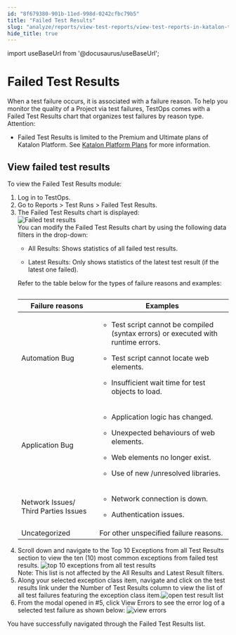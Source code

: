 ```yaml
---
id: "8f679380-901b-11ed-998d-0242cfbc79b5"
title: "Failed Test Results"
slug: "analyze/reports/view-test-reports/view-test-reports-in-katalon-testops/failed-test-results"
hide_title: true
---
```

import useBaseUrl from '@docusaurus/useBaseUrl';


# <a id="concept-5299" class="anchor_top_offset"/><a id="ariaid-title1" class="anchor_top_offset"/>Failed Test Results

<div xmlns="http://www.w3.org/1999/xhtml" className="p">When a test failure occurs, it is associated with a failure reason. To help you  monitor the quality of a Project via test failures, <span className="ph">TestOps</span> comes with a <span className="ph uicontrol">Failed Test Results</span> chart that organizes test failures by reason type.<div className="note attention note_attention"><span className="note__title">Attention:</span> <ul className="ul"><li className="li"><p className="p"><span className="ph uicontrol">Failed Test Results</span>  is limited to the <span className="ph">Premium</span>     and <span className="ph">Ultimate</span>  plans of <span className="ph">Katalon Platform</span>. See <a className="xref" href="/administer/katalon-platform-packages/katalon-platform-plans"><span className="ph">Katalon Platform</span> Plans</a> for more information.</p></li></ul></div></div>

## <a id="task-5634" class="anchor_top_offset"/>View failed test results

<section xmlns="http://www.w3.org/1999/xhtml" className="section context">To view the Failed Test Results module: </section> 
<ol xmlns="http://www.w3.org/1999/xhtml" className="ol steps"><li className="li step stepexpand"><span className="ph cmd">Log  in to <span className="ph">TestOps</span>.</span></li><li className="li step stepexpand"><span className="ph cmd">Go to <span className="ph uicontrol">Reports</span> &gt; <span className="ph uicontrol">Test Runs</span> &gt; <span className="ph uicontrol">Failed Test Results</span>.</span></li><li className="li step stepexpand"><span className="ph cmd">The <span className="ph uicontrol">Failed Test Results</span> chart  is displayed: </span><div className="itemgroup info"><img className="image" src={useBaseUrl("/9b4f0fc0-901b-11ed-998d-0242cfbc79b5.png")} alt="Failed test results" /><div className="p">You can modify the <span className="ph uicontrol">Failed Test Results</span> chart by using the following data filters in the drop-down:<ul className="ul"><li className="li"><p className="p"><span className="ph uicontrol">All Results</span>: Shows statistics of all failed test results.</p></li><li className="li"><p className="p"><span className="ph uicontrol">Latest Results</span>: Only shows statistics of the latest test result (if the latest one failed).</p></li></ul>Refer to the table below for the types of failure reasons and examples:<table className="table anchor_top_offset" id="task-5634__23587d82-3b5a-47aa-8223-36dbcbd5d0ae"><caption /><colgroup><col style={{width: '50%'}} /><col style={{width: '50%'}} /></colgroup><thead className="thead"><tr className><th className="entry anchor_top_offset" id="task-5634__23587d82-3b5a-47aa-8223-36dbcbd5d0ae__entry__1">Failure reasons</th><th className="entry anchor_top_offset" id="task-5634__23587d82-3b5a-47aa-8223-36dbcbd5d0ae__entry__2">Examples</th></tr></thead><tbody className="tbody"><tr className><td className="entry" headers="task-5634__23587d82-3b5a-47aa-8223-36dbcbd5d0ae__entry__1 task-5634__23587d82-3b5a-47aa-8223-36dbcbd5d0ae__entry__2 ">Automation Bug</td><td className="entry" headers="task-5634__23587d82-3b5a-47aa-8223-36dbcbd5d0ae__entry__1 task-5634__23587d82-3b5a-47aa-8223-36dbcbd5d0ae__entry__2 "><ul className="ul"><li className="li">Test script cannot be compiled (syntax errors) or executed with runtime errors.</li><li className="li"><p className="p">Test script cannot locate web elements.</p></li><li className="li"><p className="p">Insufficient wait time for test objects to load.</p></li></ul></td></tr><tr className><td className="entry" headers="task-5634__23587d82-3b5a-47aa-8223-36dbcbd5d0ae__entry__1 task-5634__23587d82-3b5a-47aa-8223-36dbcbd5d0ae__entry__2 ">Application Bug</td><td className="entry" headers="task-5634__23587d82-3b5a-47aa-8223-36dbcbd5d0ae__entry__1 task-5634__23587d82-3b5a-47aa-8223-36dbcbd5d0ae__entry__2 "><ul className="ul"><li className="li"><p className="p">Application logic has changed.</p></li><li className="li"><p className="p">Unexpected behaviours of web elements.</p></li><li className="li"><p className="p">Web elements no longer exist.</p></li><li className="li"><p className="p">Use of new /unresolved libraries.</p></li></ul></td></tr><tr className><td className="entry" headers="task-5634__23587d82-3b5a-47aa-8223-36dbcbd5d0ae__entry__1 task-5634__23587d82-3b5a-47aa-8223-36dbcbd5d0ae__entry__2 ">Network Issues/ Third Parties Issues</td><td className="entry" headers="task-5634__23587d82-3b5a-47aa-8223-36dbcbd5d0ae__entry__1 task-5634__23587d82-3b5a-47aa-8223-36dbcbd5d0ae__entry__2 "><ul className="ul"><li className="li">Network connection is down.</li><li className="li"><p className="p">Authentication issues.</p></li></ul></td></tr><tr className><td className="entry" headers="task-5634__23587d82-3b5a-47aa-8223-36dbcbd5d0ae__entry__1 task-5634__23587d82-3b5a-47aa-8223-36dbcbd5d0ae__entry__2 ">Uncategorized </td><td className="entry" headers="task-5634__23587d82-3b5a-47aa-8223-36dbcbd5d0ae__entry__1 task-5634__23587d82-3b5a-47aa-8223-36dbcbd5d0ae__entry__2 ">For other unspecified failure reasons.</td></tr></tbody></table></div></div></li><li className="li step stepexpand"><span className="ph cmd">Scroll down and navigate to the  <span className="ph uicontrol">Top 10 Exceptions from all Test Results</span> section to view  the ten (10) most common exceptions from failed test results. <img className="image" src={useBaseUrl("/977ecde0-901b-11ed-998d-0242cfbc79b5.png")} alt="top 10 exceptions from all test results" /></span><div className="itemgroup info"><div className="note note note_note"><span className="note__title">Note:</span>   This list is not affected by the <span className="ph uicontrol">All Results</span> and <span className="ph uicontrol">Latest Result</span> filters.</div></div></li><li className="li step stepexpand"><span className="ph cmd">Along your selected exception class item, navigate and click on the test results link under the  <span className="ph uicontrol">Number of Test Results</span> column to view the list of all test failures featuring the exception class item.<img className="image" src={useBaseUrl("/9a5daae0-901b-11ed-998d-0242cfbc79b5.png")} alt="open test result list" /></span></li><li className="li step stepexpand"><span className="ph cmd">From the modal opened in #5, click <span className="ph uicontrol">View Errors</span> to see the error log of a selected test failure as shown below: <img className="image" src={useBaseUrl("/99647dd0-901b-11ed-998d-0242cfbc79b5.png")} alt="view errors" /></span></li></ol> 
<section xmlns="http://www.w3.org/1999/xhtml" className="section result">You have successfully navigated through the <span className="ph uicontrol">Failed Test Results</span> list.</section> 
